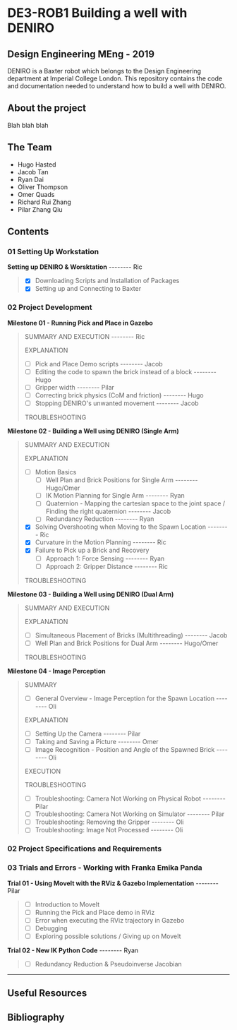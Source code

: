 # DE3-ROB1 Building a well with DENIRO
## Design Engineering MEng - 2019
DENIRO is a Baxter robot which belongs to the Design Engineering department at Imperial College London. This repository contains the code and documentation needed to understand how to build a well with DENIRO.

## About the project
Blah blah blah

## The Team
- Hugo Hasted
- Jacob Tan
- Ryan Dai
- Oliver Thompson
- Omer Quads
- Richard Rui Zhang
- Pilar Zhang Qiu

## Contents
### 01 Setting Up Workstation
**Setting up DENIRO & Worsktation** -------- Ric
> - [x] Downloading Scripts and Installation of Packages
> - [x] Setting up and Connecting to Baxter

### 02 Project Development
**Milestone 01 - Running Pick and Place in Gazebo**
>SUMMARY AND EXECUTION -------- Ric
>
>EXPLANATION 
>- [ ] Pick and Place Demo scripts -------- Jacob  
>- [ ] Editing the code to spawn the brick instead of a block -------- Hugo   
>- [ ] Gripper width -------- Pilar  
>- [ ] Correcting brick physics (CoM and friction) -------- Hugo  
>- [ ] Stopping DENIRO's unwanted movement -------- Jacob   
>
>TROUBLESHOOTING  

**Milestone 02 - Building a Well using DENIRO (Single Arm)**
>SUMMARY AND EXECUTION
>
>EXPLANATION
>- [ ] Motion Basics
>   - [ ] Well Plan and Brick Positions for Single Arm -------- Hugo/Omer
>   - [ ] IK Motion Planning for Single Arm -------- Ryan
>   - [ ] Quaternion - Mapping the cartesian space to the joint space / Finding the right quaternion -------- Jacob
>   - [ ] Redundancy Reduction -------- Ryan
>- [x] Solving Overshooting when Moving to the Spawn Location -------- Ric
>- [x] Curvature in the Motion Planning -------- Ric
>- [x] Failure to Pick up a Brick and Recovery
>   - [ ] Approach 1: Force Sensing -------- Ryan
>   - [ ] Approach 2: Gripper Distance -------- Ric
>
>TROUBLESHOOTING

**Milestone 03 - Building a Well using DENIRO (Dual Arm)**
>SUMMARY AND EXECUTION
>
>EXPLANATION
>- [ ] Simultaneous Placement of Bricks (Multithreading) -------- Jacob
>- [ ] Well Plan and Brick Positions for Dual Arm -------- Hugo/Omer
>
>TROUBLESHOOTING

**Milestone 04 - Image Perception**
>SUMMARY
>
>- [ ] General Overview - Image Perception for the Spawn Location -------- Oli
>
>EXPLANATION
>- [ ] Setting Up the Camera -------- Pilar
>- [ ] Taking and Saving a Picture -------- Omer
>- [ ] Image Recognition - Position and Angle of the Spawned Brick -------- Oli
>
>EXECUTION
>
>TROUBLESHOOTING
>- [ ] Troubleshooting: Camera Not Working on Physical Robot -------- Pilar
>- [ ] Troubleshooting: Camera Not Working on Simulator -------- Pilar
>- [ ] Troubleshooting: Removing the Gripper -------- Oli
>- [ ] Troubleshooting: Image Not Processed -------- Oli

### 02 Project Specifications and Requirements

### 03 Trials and Errors - Working with Franka Emika Panda
**Trial 01 - Using MoveIt with the RViz & Gazebo Implementation** -------- Pilar
>- [ ] Introduction to MoveIt
>- [ ] Running the Pick and Place demo in RViz
>- [ ] Error when executing the RViz trajectory in Gazebo
>- [ ] Debugging
>- [ ] Exploring possible solutions / Giving up on MoveIt

**Trial 02 - New IK Python Code** -------- Ryan
>- [ ] Redundancy Reduction & Pseudoinverse Jacobian
---
## Useful Resources

## Bibliography
